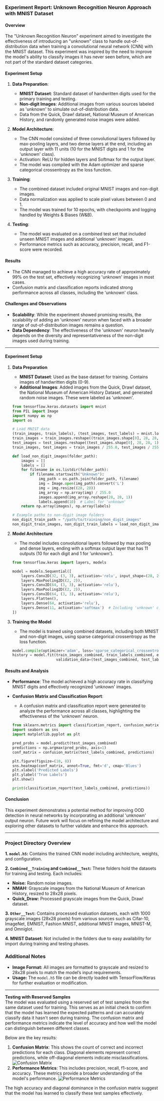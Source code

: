 ### Experiment Report: Unknown Recognition Neuron Approach with MNIST Dataset

#### Overview
The "Unknown Recognition Neuron" experiment aimed to investigate the effectiveness of introducing an "unknown" class to handle out-of-distribution data when training a convolutional neural network (CNN) with the MNIST dataset. This experiment was inspired by the need to improve the model's ability to classify images it has never seen before, which are not part of the standard dataset categories.

#### Experiment Setup
1. **Data Preparation**:
    - **MNIST Dataset**: Standard dataset of handwritten digits used for the primary training and testing.
    - **Non-digit Images**: Additional images from various sources labeled as 'unknown' to simulate out-of-distribution data.
    - Data from the Quick, Draw! dataset, National Museum of American History, and randomly generated noise images were added.

2. **Model Architecture**:
    - The CNN model consisted of three convolutional layers followed by max-pooling layers, and two dense layers at the end, including an output layer with 11 units (10 for the MNIST digits and 1 for the 'unknown' class).
    - Activation: ReLU for hidden layers and Softmax for the output layer.
    - The model was compiled with the Adam optimizer and sparse categorical crossentropy as the loss function.

3. **Training**:
    - The combined dataset included original MNIST images and non-digit images.
    - Data normalization was applied to scale pixel values between 0 and 1.
    - The model was trained for 10 epochs, with checkpoints and logging handled by Weights & Biases (W&B).

4. **Testing**:
    - The model was evaluated on a combined test set that included unseen MNIST images and additional 'unknown' images.
    - Performance metrics such as accuracy, precision, recall, and F1-score were recorded.

#### Results
- The CNN managed to achieve a high accuracy rate of approximately 99% on the test set, effectively recognizing 'unknown' images in most cases.
- Confusion matrix and classification reports indicated strong performance across all classes, including the 'unknown' class.

#### Challenges and Observations
- **Scalability**: While the experiment showed promising results, the scalability of adding an 'unknown' neuron when faced with a broader range of out-of-distribution images remains a question.
- **Data Dependency**: The effectiveness of the 'unknown' neuron heavily depends on the diversity and representativeness of the non-digit images used during training.
  
---
#### Experiment Setup

1. **Data Preparation**
   - **MNIST Dataset**: Used as the base dataset for training. Contains images of handwritten digits (0-9).
   - **Additional Images**: Added images from the Quick, Draw! dataset, the National Museum of American History Dataset, and generated random noise images. These were labeled as 'unknown'.

   ```python
   from tensorflow.keras.datasets import mnist
   from PIL import Image
   import numpy as np
   import os

   # Load MNIST data
   (train_images, train_labels), (test_images, test_labels) = mnist.load_data()
   train_images = train_images.reshape((train_images.shape[0], 28, 28, 1))
   test_images = test_images.reshape((test_images.shape[0], 28, 28, 1))
   train_images, test_images = train_images / 255.0, test_images / 255.0

   def load_non_digit_images(folder_path):
       images = []
       labels = []
       for filename in os.listdir(folder_path):
           if filename.startswith("Unknown"):
               img_path = os.path.join(folder_path, filename)
               img = Image.open(img_path).convert('L')
               img = img.resize((28, 28))
               img_array = np.array(img) / 255.0
               images.append(img_array.reshape(28, 28, 1))
               labels.append(10)  # Label for 'unknown'
       return np.array(images), np.array(labels)

   # Example paths to non-digit image folders
   non_digit_train_path = "/path/to/training/non_digit_images"
   non_digit_train_images, non_digit_train_labels = load_non_digit_images(non_digit_train_path)
   ```

2. **Model Architecture**
   - The model includes convolutional layers followed by max pooling and dense layers, ending with a softmax output layer that has 11 outputs (10 for each digit and 1 for 'unknown').

   ```python
   from tensorflow.keras import layers, models

   model = models.Sequential([
       layers.Conv2D(32, (3, 3), activation='relu', input_shape=(28, 28, 1)),
       layers.MaxPooling2D((2, 2)),
       layers.Conv2D(64, (3, 3), activation='relu'),
       layers.MaxPooling2D((2, 2)),
       layers.Conv2D(64, (3, 3), activation='relu'),
       layers.Flatten(),
       layers.Dense(64, activation='relu'),
       layers.Dense(11, activation='softmax')  # Including 'unknown' class
   ])
   ```

3. **Training the Model**
   - The model is trained using combined datasets, including both MNIST and non-digit images, using sparse categorical crossentropy as the loss function.

   ```python
   model.compile(optimizer='adam', loss='sparse_categorical_crossentropy', metrics=['accuracy'])
   history = model.fit(train_images_combined, train_labels_combined, epochs=10,
                       validation_data=(test_images_combined, test_labels_combined))
   ```

#### Results and Analysis
- **Performance**: The model achieved a high accuracy rate in classifying MNIST digits and effectively recognized 'unknown' images.
- **Confusion Matrix and Classification Report**:
  - A confusion matrix and classification report were generated to analyze the performance across all classes, highlighting the effectiveness of the 'unknown' neuron.

  ```python
  from sklearn.metrics import classification_report, confusion_matrix
  import seaborn as sns
  import matplotlib.pyplot as plt

  pred_probs = model.predict(test_images_combined)
  predictions = np.argmax(pred_probs, axis=1)
  conf_matrix = confusion_matrix(test_labels_combined, predictions)

  plt.figure(figsize=(10, 8))
  sns.heatmap(conf_matrix, annot=True, fmt='d', cmap='Blues')
  plt.xlabel('Predicted Labels')
  plt.ylabel('True Labels')
  plt.show()

  print(classification_report(test_labels_combined, predictions))
  ```

#### Conclusion
This experiment demonstrates a potential method for improving OOD detection in neural networks by incorporating an additional 'unknown' output neuron. Future work will focus on refining the model architecture and exploring other datasets to further validate and enhance this approach.

---
### Project Directory Overview

**1. `model.h5`:** Contains the trained CNN model including architecture, weights, and configuration.

**2. `Combined__Training` and `Combined__Test`:** These folders hold the datasets for training and testing. Each includes:
   - **Noise:** Random noise images.
   - **NMAH:** Grayscale images from the National Museum of American History, resized to 28x28 pixels.
   - **Quick_Draw:** Processed grayscale images from the Quick, Draw! dataset.

**3. `Other__Test`:** Contains processed evaluation datasets, each with 1000 grayscale images (28x28 pixels) from various sources such as Cifar-10, ImageNet, EMNIST, Fashion MNIST, additional MNIST images, MNIST-M, and Omniglot.

**4. MNIST Dataset:** Not included in the folders due to easy availability for import during training and testing phases.

### Additional Notes
- **Image Format:** All images are formatted to grayscale and resized to 28x28 pixels to match the model’s input requirements.
- **Usage:** The `model.h5` file can be directly loaded with TensorFlow/Keras for further evaluation or modification.

---

**Testing with Reserved Samples**  
The model was evaluated using a reserved set of test samples from the same dataset used for training. This serves as an initial check to confirm that the model has learned the expected patterns and can accurately classify data it hasn't seen during training. The confusion matrix and performance metrics indicate the level of accuracy and how well the model can distinguish between different classes.

Below are the key results:
1. **Confusion Matrix**: This shows the count of correct and incorrect predictions for each class. Diagonal elements represent correct predictions, while off-diagonal elements indicate misclassifications.
   ![Confusion Matrix](https://github.com/SanJoao/Unknown-Recognition-Neuron-Approach-with-MNIST-Dataset/blob/main/results/confusion%20matrix%20Mnist%20dataset%201%20extra%20neuron.png)
2. **Performance Metrics**: This includes precision, recall, f1-score, and accuracy. These metrics provide a broader understanding of the model's performance.
   ![Performance Metrics](https://github.com/SanJoao/Unknown-Recognition-Neuron-Approach-with-MNIST-Dataset/blob/main/results/precision%2C%20recall%2C%20f1%20score%2C%20support%2C%20accuracy.png)

The high accuracy and diagonal dominance in the confusion matrix suggest that the model has learned to classify these test samples effectively.


